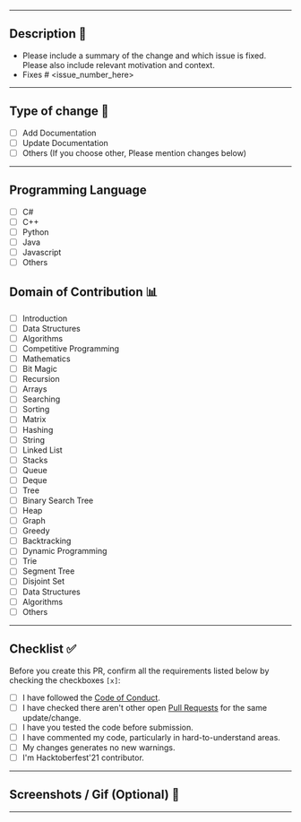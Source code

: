 <hr>

## Description 📜

- Please include a summary of the change and which issue is fixed. Please also include relevant motivation and context. 
- Fixes # <issue_number_here> 

<hr>

## Type of change 📝

<!----Please delete options that are not relevant. 
      And in order to tick the check box just but x inside them for example [x] like this----->

- [ ] Add Documentation
- [ ] Update Documentation
- [ ] Others (If you choose other, Please mention changes below) 

<hr>

## Programming Language

- [ ] C#
- [ ] C++
- [ ] Python
- [ ] Java
- [ ] Javascript
- [ ] Others

## Domain of Contribution 📊

<!----Please delete options that are not relevant.
      And in order to tick the check box just but x inside them for example [x] like this----->

- [ ] Introduction
- [ ] Data Structures
- [ ] Algorithms
- [ ] Competitive Programming
- [ ] Mathematics
- [ ] Bit Magic
- [ ] Recursion
- [ ] Arrays
- [ ] Searching 
- [ ] Sorting
- [ ] Matrix
- [ ] Hashing
- [ ] String
- [ ] Linked List
- [ ] Stacks
- [ ] Queue
- [ ] Deque
- [ ] Tree
- [ ] Binary Search Tree
- [ ] Heap
- [ ] Graph
- [ ] Greedy
- [ ] Backtracking
- [ ] Dynamic Programming
- [ ] Trie
- [ ] Segment Tree
- [ ] Disjoint Set
- [ ] Data Structures
- [ ] Algorithms
- [ ] Others

<hr>

## Checklist ✅

<!----Please delete options that are not relevant.
      And in order to tick the check box just but x inside them for example [x] like this----->
Before you create this PR, confirm all the requirements listed below by checking the checkboxes `[x]`:

-   [ ] I have followed the [Code of Conduct](https://github.com/HackClubRAIT/Wizard-Of-Docs/blob/ec224497bce316f7b4736a901f70688f251cca87/CODE_OF_CONDUCT.md).
-   [ ] I have  checked there aren't other open [Pull Requests](https://github.com/siddhi-244/Embellish/pulls) for the same update/change.
-   [ ] I have you tested the code before submission.
-   [ ] I have commented my code, particularly in hard-to-understand areas.
-   [ ] My changes generates no new warnings.
-   [ ] I'm Hacktoberfest'21 contributor.

<hr>

<!----Please delete options that are not relevant.
      And in order to tick the check box just but x inside them for example [x] like this----->

## Screenshots / Gif (Optional) 📸

<hr>
